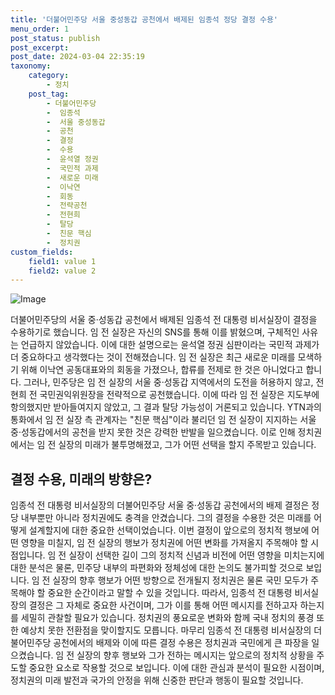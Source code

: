 ```yaml
---
title: '더불어민주당 서울 중성동갑 공천에서 배제된 임종석 정당 결정 수용'
menu_order: 1
post_status: publish
post_excerpt: 
post_date: 2024-03-04 22:35:19
taxonomy:
    category:
        - 정치
    post_tag:
        - 더불어민주당
        -  임종석
        -  서울 중성동갑
        -  공천
        -  결정
        -  수용
        -  윤석열 정권
        -  국민적 과제
        -  새로운 미래
        -  이낙연
        -  회동
        -  전략공천
        -  전현희
        -  탈당
        -  친문 핵심
        -  정치권
custom_fields:
    field1: value 1
    field2: value 2
---
```


![Image](https://imgnews.pstatic.net/image/052/2024/03/04/202403040734193912_t_20240304093105148.jpg?type=w647)

더불어민주당의 서울 중·성동갑 공천에서 배제된 임종석 전 대통령 비서실장이 결정을 수용하기로 했습니다. 임 전 실장은 자신의 SNS를 통해 이를 밝혔으며, 구체적인 사유는 언급하지 않았습니다. 이에 대한 설명으로는 윤석열 정권 심판이라는 국민적 과제가 더 중요하다고 생각했다는 것이 전해졌습니다.
임 전 실장은 최근 새로운 미래를 모색하기 위해 이낙연 공동대표와의 회동을 가졌으나, 합류를 전제로 한 것은 아니었다고 합니다. 그러나, 민주당은 임 전 실장의 서울 중·성동갑 지역에서의 도전을 허용하지 않고, 전현희 전 국민권익위원장을 전략적으로 공천했습니다. 이에 따라 임 전 실장은 지도부에 항의했지만 받아들여지지 않았고, 그 결과 탈당 가능성이 거론되고 있습니다.
YTN과의 통화에서 임 전 실장 측 관계자는 "친문 핵심"이라 불리던 임 전 실장이 지지하는 서울 중·성동갑에서의 공천을 받지 못한 것은 강력한 반발을 일으켰습니다. 이로 인해 정치권에서는 임 전 실장의 미래가 불투명해졌고, 그가 어떤 선택을 할지 주목받고 있습니다.
## 결정 수용, 미래의 방향은?
임종석 전 대통령 비서실장의 더불어민주당 서울 중·성동갑 공천에서의 배제 결정은 정당 내부뿐만 아니라 정치권에도 충격을 안겼습니다. 그의 결정을 수용한 것은 미래를 어떻게 설계할지에 대한 중요한 선택이었습니다. 이번 결정이 앞으로의 정치적 행보에 어떤 영향을 미칠지, 임 전 실장의 행보가 정치권에 어떤 변화를 가져올지 주목해야 할 시점입니다.
임 전 실장이 선택한 길이 그의 정치적 신념과 비전에 어떤 영향을 미치는지에 대한 분석은 물론, 민주당 내부의 파편화와 정체성에 대한 논의도 불가피할 것으로 보입니다. 임 전 실장의 향후 행보가 어떤 방향으로 전개될지 정치권은 물론 국민 모두가 주목해야 할 중요한 순간이라고 말할 수 있을 것입니다.
따라서, 임종석 전 대통령 비서실장의 결정은 그 자체로 중요한 사건이며, 그가 이를 통해 어떤 메시지를 전하고자 하는지를 세밀히 관찰할 필요가 있습니다. 정치권의 풍요로운 변화와 함께 국내 정치의 풍경 또한 예상치 못한 전환점을 맞이할지도 모릅니다.
마무리
임종석 전 대통령 비서실장의 더불어민주당 공천에서의 배제와 이에 따른 결정 수용은 정치권과 국민에게 큰 파장을 일으켰습니다. 임 전 실장의 향후 행보와 그가 전하는 메시지는 앞으로의 정치적 상황을 주도할 중요한 요소로 작용할 것으로 보입니다. 이에 대한 관심과 분석이 필요한 시점이며, 정치권의 미래 발전과 국가의 안정을 위해 신중한 판단과 행동이 필요할 것입니다.

